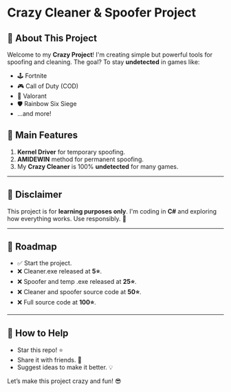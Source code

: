 # Crazy Cleaner & Spoofer Project

## 🚀 About This Project
Welcome to my **Crazy Project**! I'm creating simple but powerful tools for spoofing and cleaning. The goal? To stay **undetected** in games like:

- 🕹️ Fortnite
- 🎮 Call of Duty (COD)
- 🔫 Valorant
- 🛡️ Rainbow Six Siege
- ...and more!

## 🔑 Main Features

1. **Kernel Driver** for temporary spoofing.
2. **AMIDEWIN** method for permanent spoofing.
3. My **Crazy Cleaner** is 100% **undetected** for many games.

---

## 📜 Disclaimer
This project is for **learning purposes only**. I'm coding in **C#** and exploring how everything works. Use responsibly. 🚨

---

## 📂 Roadmap
- ✅ Start the project.
- ❌ Cleaner.exe released at **5⭐**.
- ❌ Spoofer and temp .exe released at **25⭐**.
- ❌ Cleaner and spoofer source code at **50⭐**.
- ❌ Full source code at **100⭐**.

---

## 🌟 How to Help
- Star this repo! ⭐
- Share it with friends. 📢
- Suggest ideas to make it better. 💡

Let’s make this project crazy and fun! 😎
